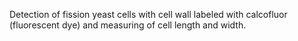 Detection of fission yeast cells with cell wall labeled with calcofluor (fluorescent dye) and measuring of cell length and width. 

